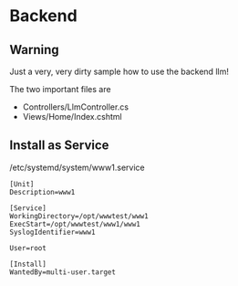 # Backend

## Warning

Just a very, very dirty sample how to use the backend llm!

The two important files are

- Controllers/LlmController.cs
- Views/Home/Index.cshtml

## Install as Service

/etc/systemd/system/www1.service
```
[Unit]
Description=www1

[Service]
WorkingDirectory=/opt/wwwtest/www1
ExecStart=/opt/wwwtest/www1/www1
SyslogIdentifier=www1

User=root

[Install]
WantedBy=multi-user.target
```

